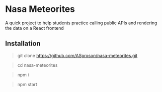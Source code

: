 # Nasa Meteorites

A quick project to help students practice calling public APIs and rendering the data on a React frontend

## Installation

> git clone https://github.com/ASproson/nasa-meteorites.git

> cd nasa-meteorites

> npm i 

> npm start
